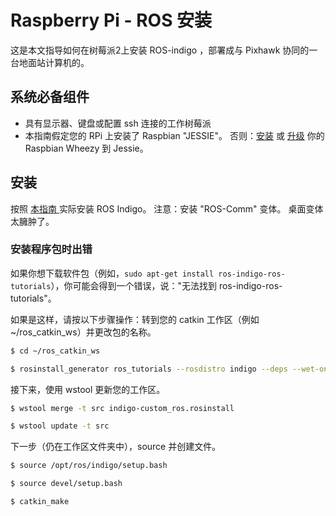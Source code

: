 # Raspberry Pi - ROS 安装

这是本文指导如何在树莓派2上安装 ROS-indigo ，部署成与 Pixhawk 协同的一台地面站计算机的。

## 系统必备组件
* 具有显示器、键盘或配置 ssh 连接的工作树莓派
* 本指南假定您的 RPi 上安装了 Raspbian "JESSIE"。 否则：[安装](https://www.raspberrypi.org/downloads/raspbian/) 或 [升级](http://raspberrypi.stackexchange.com/questions/27858/upgrade-to-raspbian-jessie) 你的 Raspbian Wheezy 到 Jessie。

## 安装
按照 [本指南 ](http://wiki.ros.org/ROSberryPi/Installing%20ROS%20Indigo%20on%20Raspberry%20Pi) 实际安装 ROS Indigo。 注意：安装 "ROS-Comm" 变体。 桌面变体太臃肿了。

### 安装程序包时出错
如果你想下载软件包（例如，`sudo apt-get install ros-indigo-ros-tutorials`），你可能会得到一个错误，说："无法找到 ros-indigo-ros-tutorials"。

如果是这样，请按以下步骤操作：转到您的 catkin 工作区（例如 ~/ros_catkin_ws）并更改包的名称。

```sh
$ cd ~/ros_catkin_ws

$ rosinstall_generator ros_tutorials --rosdistro indigo --deps --wet-only --exclude roslisp --tar > indigo-custom_ros.rosinstall
```

接下来，使用 wstool 更新您的工作区。

```sh
$ wstool merge -t src indigo-custom_ros.rosinstall

$ wstool update -t src
```

下一步（仍在工作区文件夹中），source 并创建文件。

```sh
$ source /opt/ros/indigo/setup.bash

$ source devel/setup.bash

$ catkin_make
```
